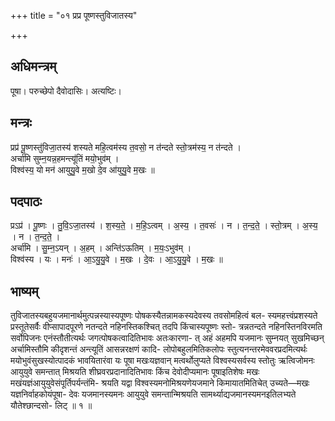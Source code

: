+++
title = "०१ प्रप्र पूष्णस्तुविजातस्य"

+++
## अधिमन्त्रम्
पूषा। परुच्छेपो दैवोदासिः। अत्यष्टिः।

## मन्त्रः
प्रप्र॑ पू॒ष्णस्तु॑विजा॒तस्य॑ शस्यते महि॒त्वम॑स्य त॒वसो॒ न त॑न्दते स्तो॒त्रम॑स्य॒ न त॑न्दते ।  
अर्चा॑मि सुम्न॒यन्न॒हमन्त्यू॑तिं मयो॒भुव॑म् ।  
विश्व॑स्य॒ यो मन॑ आयुयु॒वे म॒खो दे॒व आ॑युयु॒वे म॒खः ॥

## पदपाठः
प्रऽप्र॑ । पू॒ष्णः । तु॒वि॒ऽजा॒तस्य॑ । श॒स्य॒ते॒ । म॒हि॒ऽत्वम् । अ॒स्य॒ । त॒वसः॑ । न । त॒न्द॒ते॒ । स्तो॒त्रम् । अ॒स्य॒ । न । त॒न्द॒ते॒ ।  
अर्चा॑मि । सु॒म्न॒ऽयन् । अ॒हम् । अन्ति॑ऽऊतिम् । म॒यः॒ऽभुव॑म् ।  
विश्व॑स्य । यः । मनः॑ । आ॒ऽयु॒यु॒वे । म॒खः । दे॒वः । आ॒ऽयु॒यु॒वे । म॒खः ॥

## भाष्यम्
तुविजातस्यबहुयजमानार्थमुत्पन्नस्यास्यपूष्णः पोषकस्यैतन्नामकस्यदेवस्य तवसोमहित्वं बल- स्यमहत्त्वंप्रशस्यते प्रस्तूतेसर्वैः वीप्सापादपूरणे नतन्दते नहिनस्तिकश्चित् तदपि किंचास्यपूष्णः स्तो- त्रन्नतन्दते नहिनस्तिनविरमति सर्वोपिजनः एनंस्तौतीत्यर्थः जगत्पोषकत्वादितिभावः अतःकारणा- त् अहं अहमपि यजमानः सुम्नयत् सुखमिच्छन् अर्चामिस्तौमि कीदृशन्तं अन्त्यूतिं आसन्नरक्षणं कादि- लोपोबहुलमितिकलोपः स्तुत्यनन्तरमेववरप्रदमित्यर्थः मयोभुवंसुखस्योत्पादकं भावयितारंवा यः पूषा मखःयज्ञवान् मत्वर्थोलुप्यते विश्वस्यसर्वस्य स्तोतुः ऋत्विजोमनः आयुयुवे समन्तात् मिश्रयति शीघ्रवरप्रदानादितिभावः किंच देवोदीप्यमानः पूषाइतिशेषः मखः मखंयज्ञंआयुयुवेसंपूर्तिपर्यन्तंमि- श्रयति यद्वा विश्वस्यमनोमिश्रयणेयजमाने किमायातमितिचेत् उच्यते—मखः यज्ञनिर्वाहकोयंपूषा- देवः यजमानस्यमनः आयुयुवे समन्तान्मिश्रयति सामर्थ्याद्यजमानस्यमनइतिलभ्यते यौतेश्छान्दसो- लिट् ॥ १ ॥